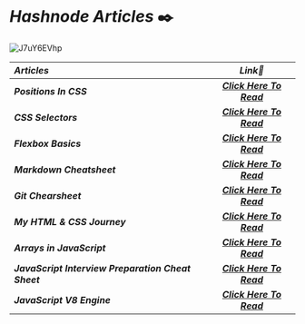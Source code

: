 # _Hashnode Articles_  ✒️

![J7uY6EVhp](https://user-images.githubusercontent.com/91872149/185778933-3980acd0-456c-4c2d-b843-cc6b49f3105f.png)


| _Articles_                       |   _Link🔗_   | 
| :---                          |  :----:   |
| <b>_Positions In CSS_</b>              | <b>_[Click Here To Read](https://anupamkumarkrishnan.hashnode.dev/position-property-in-css)_</b> |
| <b>_CSS Selectors_</b>                 |   <b>_[Click Here To Read](https://anupamkumarkrishnan.hashnode.dev/css-selector-all-you-need-to-know)_</b>   | 
| <b>_Flexbox Basics_</b>                | <b>_[Click Here To Read](https://anupamkumarkrishnan.hashnode.dev/get-started-with-flexbox)_</b> |
| <b>_Markdown Cheatsheet_</b>           | <b>_[Click Here To Read](https://anupamkumarkrishnan.hashnode.dev/markdown-cheatsheet)_</b> |
| <b>_Git Chearsheet_</b>                | <b>_[Click Here To Read](https://anupamkumarkrishnan.hashnode.dev/git-cheatsheet)_</b> |
| <b>_My HTML & CSS Journey_</b>         | <b>_[Click Here To Read](https://anupamkumarkrishnan.hashnode.dev/my-html-css-journey)_</b> |
| <b>_Arrays in JavaScript_</b>          | <b>_[Click Here To Read](https://anupamkumarkrishnan.hashnode.dev/arrays-in-javascript-an-in-depth-guide)_</b> |
| <b>_JavaScript Interview Preparation Cheat Sheet_</b> | <b>_[Click Here To Read](https://anupamkumarkrishnan.hashnode.dev/javascript-interview-preparation-cheat-sheet)_</b> |
| <b>_JavaScript V8 Engine_</b>          |  <b>_[Click Here To Read](https://anupamkumarkrishnan.hashnode.dev/javascript-v8-engine-in-node-js)_</b> |
